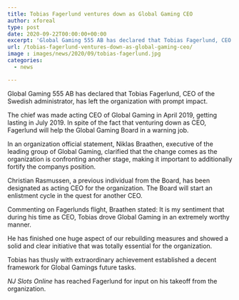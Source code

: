 ```yaml
---
title: Tobias Fagerlund ventures down as Global Gaming CEO
author: xforeal 
type: post
date: 2020-09-22T00:00:00+00:00
excerpt: 'Global Gaming 555 AB has declared that Tobias Fagerlund, CEO of the Swedish administrator, has left the organization with prompt effect '
url: /tobias-fagerlund-ventures-down-as-global-gaming-ceo/
image : images/news/2020/09/tobias-fagerlund.jpg
categories:
  - news

---
```

Global Gaming 555 AB has declared that Tobias Fagerlund, CEO of the Swedish administrator, has left the organization with prompt impact. 

The chief was made acting CEO of Global Gaming in April 2019, getting lasting in July 2019. In spite of the fact that venturing down as CEO, Fagerlund will help the Global Gaming Board in a warning job. 

In an organization official statement, Niklas Braathen, executive of the leading group of Global Gaming, clarified that the change comes as the organization is confronting another stage, making it important to additionally fortify the companys position. 

Christian Rasmussen, a previous individual from the Board, has been designated as acting CEO for the organization. The Board will start an enlistment cycle in the quest for another CEO. 

Commenting on Fagerlunds flight, Braathen stated: It is my sentiment that during his time as CEO, Tobias drove Global Gaming in an extremely worthy manner. 

He has finished one huge aspect of our rebuilding measures and showed a solid and clear initiative that was totally essential for the organization. 

Tobias has thusly with extraordinary achievement established a decent framework for Global Gamings future tasks. 

_NJ Slots Online_ has reached Fagerlund for input on his takeoff from the organization.